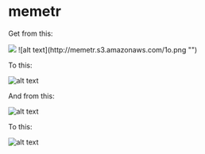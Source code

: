memetr
======

Get from this:

<img src="http://memetr.s3.amazonaws.com/1o.png" />
![alt text](http://memetr.s3.amazonaws.com/1o.png "")

To this:

![alt text](http://memetr.s3.amazonaws.com/1n.png "")

And from this:

![alt text](http://memetr.s3.amazonaws.com/2o.png "")

To this:

![alt text](http://memetr.s3.amazonaws.com/2n.png "")

